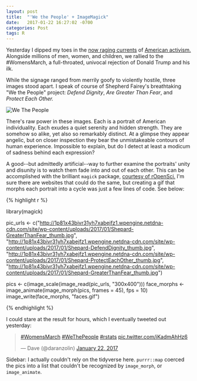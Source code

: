 ```yaml
---
layout: post
title:  "'We the People' + ImageMagick"
date:   2017-01-22 16:27:02 -0700
categories: Post
tags: R
---
```


Yesterday I dipped my toes in the [now raging currents](https://www.theguardian.com/us-news/2016/dec/25/progressive-donations-us-election-planned-parenthood-aclu) of [American activism.](https://www.nytimes.com/2017/01/20/nyregion/trump-presidency-new-york-city.html) Alongside millions of men, women, and children,
we rallied to the #WomensMarch, a full-throated, univocal rejection of Donald Trump and his ilk. 

While the signage ranged from merrily goofy to violently hostile, three images stood apart. I speak of course of 
Shepherd Fairey's breathtaking "We the People" project: *Defend Dignity*, *Are Greater Than Fear*, and *Protect Each Other.*

![We The People](http://newsinfo.inquirer.net/files/2017/01/We-the-People3-620x274.jpg)

<!--more-->

There's raw power in these images. Each is a portrait of American individuality. Each exudes a quiet serenity and hidden strength. They are somehow
so alike, yet also so remarkably distinct. At a glimpse they appear angelic, but on closer inspection they bear the unmistakeable 
contours of human experience. Impossible to explain, but do I detect at least a modicum of sadness behind each
expression?

A good--but admittedly artificial--way to further examine the portraits' unity and disunity is to watch them fade into and out of each other.
This can be accomplished with the brilliant `magick` package, [courtesy of rOpenSci.](https://ropensci.org/) I'm sure there are websites
that could do the same, but creating a gif that morphs each portrait into a cycle was just a few lines of code. See below:

{% highlight r %}

library(magick)

pic_urls <- c("http://1p81x43bivr31yh7xabejfz1.wpengine.netdna-cdn.com/site/wp-content/uploads/2017/01/Shepard-GreaterThanFear_thumb.jpg",
          "http://1p81x43bivr31yh7xabejfz1.wpengine.netdna-cdn.com/site/wp-content/uploads/2017/01/Shepard-DefendDignity_thumb.jpg",
          "http://1p81x43bivr31yh7xabejfz1.wpengine.netdna-cdn.com/site/wp-content/uploads/2017/01/Shepard-ProtectEachOther_thumb.jpg",
          "http://1p81x43bivr31yh7xabejfz1.wpengine.netdna-cdn.com/site/wp-content/uploads/2017/01/Shepard-GreaterThanFear_thumb.jpg")

pics <- c(image_scale(image_read(pic_urls, "300x400")))
face_morphs <- image_animate(image_morph(pics, frames = 45), fps = 10)
image_write(face_morphs, "faces.gif")

{% endhighlight %}

I could stare at the result for hours, which I eventually tweeted out yesterday:

<blockquote class="twitter-tweet" data-lang="en"><p lang="und" dir="ltr"><a href="https://twitter.com/hashtag/WomensMarch?src=hash">#WomensMarch</a> <a href="https://twitter.com/hashtag/WeThePeople?src=hash">#WeThePeople</a> <a href="https://twitter.com/hashtag/rstats?src=hash">#rstats</a> <a href="https://t.co/iKadmAhHz6">pic.twitter.com/iKadmAhHz6</a></p>&mdash; Dave (@daranzolin) <a href="https://twitter.com/daranzolin/status/823058788001333249">January 22, 2017</a></blockquote>
<script async src="//platform.twitter.com/widgets.js" charset="utf-8"></script>

Sidebar: I actually couldn't rely on the tidyverse here. `purrr::map` coerced the pics into a list that couldn't be recognized by `image_morph`,
or `image_animate`. 
